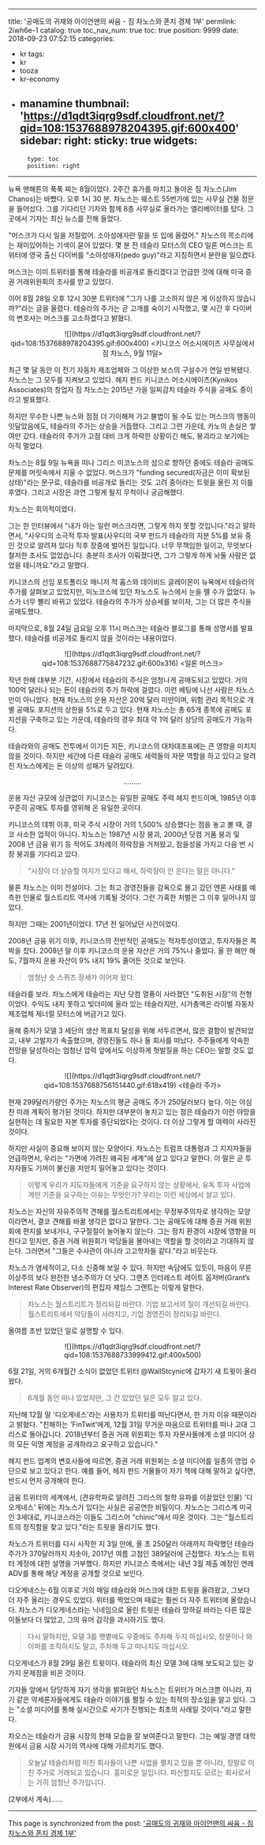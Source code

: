 
---
title: '공매도의 귀재와 아이언맨의 싸움 - 짐 차노스와 폰지 경제 1부'
permlink: 2iwh6e-1
catalog: true
toc_nav_num: true
toc: true
position: 9999
date: 2018-09-23 07:52:15
categories:
- kr
tags:
- kr
- tooza
- kr-economy
- manamine
thumbnail: 'https://d1qdt3iqrg9sdf.cloudfront.net/?qid=108:1537688978204395.gif:600x400'
sidebar:
    right:
        sticky: true
widgets:
    -
        type: toc
        position: right
---


뉴욕 맨해튼의 푹푹 찌는 8월이었다. 2주간 휴가를 마치고 돌아온 짐 차노스(Jim Chanos)는 바빴다. 오후 1시 30 분. 차노스는 웨스트 55번가에 있는 사무실 건물 정문을 들어섰다. 그를 기다리던 기자와 함께 8층 사무실로 올라가는 엘리베이터를 탔다. 그곳에서 기자는 최신 뉴스를 전해 들었다.
  
"머스크가 다시 일을 저질렀어. 소아성애자란 말을 또 입에 올렸어." 차노스의 목소리에는 재미있어하는 기색이 묻어 있었다. 몇 분 전 테슬라 모터스의 CEO 일론 머스크는 트위터에 영국 출신 다이버를 "소아성애자(pedo guy)"라고 지칭하면서 분란을 일으켰다. 
  
머스크는 이미 트위터를 통해 테슬라를 비공개로 돌리겠다고 언급한 것에 대해 미국 증권 거래위원회의 조사를 받고 있었다.
  
이어 8월 28일 오후 12시 30분 트위터에 "그가 나를 고소하지 않은 게 이상하지 않습니까?"라는 글을 올렸다. 테슬라의 주가는 곧 고개를 숙이기 시작했고, 몇 시간 후 다이버의 변호사는 머스크를 고소하겠다고 밝혔다.
  
<center>  
![](https://d1qdt3iqrg9sdf.cloudfront.net/?qid=108:1537688978204395.gif:600x400)
<키니코스 어소시에이츠 사무실에서 짐 차노스, 9월 11일>
</center>
  
최근 몇 달 동안 이 전기 자동차 제조업체와 그 이상한 보스의 구설수가 연일 반복됐다. 차노스는 그 모두를 지켜보고 있었다. 헤지 펀드 키니코스 어소시에이츠(Kynikos Associates)의 창업자 짐 차노스는 2015년 가을 일찌감치 테슬라 주식을 공매도 중이라고 발표했다. 
  
하지만 무수한 나쁜 뉴스와 점점 더 기이해져 가고 불법이 될 수도 있는 머스크의 행동이 잇달았음에도, 테슬라의 주가는 상승을 거듭했다. 그리고 그런 가운데, 카노의 손실은 쌓여만 갔다. 테슬라의 주가가 고점 대비 크게 하락한 상황이긴 해도, 붕괴라고 보기에는 아직 멀었다.
  
차노스는 8월 9일 뉴욕을 떠나 그리스 미코노스의 섬으로 향하던 중에도 테슬라 공매도 문제를 머릿속에서 지울 수 없었다. 머스크가 "funding secured(자금은 이미 확보된 상태)"라는 문구로, 테슬라를 비공개로 돌리는 것도 고려 중이라는 트윗을 올린 지 이틀 후였다. 그리고 시장은 과연 그렇게 될지 무척이나 궁금해했다.
  
차노스는 회의적이었다.
  
그는 한 인터뷰에서 "내가 아는 일런 머스크라면, 그렇게 하지 못할 것입니다."라고 말하면서, "사우디의 소극적 투자 발표(사우디의 국부 펀드가 테슬라의 지분 5%를 보유 중인 것으로 알려져 있다) 직후 장중에 벌어진 일입니다. 너무 무책임한 일이고, 무엇보다 철저한 조사도 없었습니다. 충분히 조사가 이뤄졌다면, 그가 그렇게 하게 놔둘 사람은 없었을 테니까요."라고 말했다.
  
키니코스의 선임 포트폴리오 매니저 척 홉스와 데이비드 글레이몬이 뉴욕에서 테슬라의 주가를 살펴보고 있었지만, 미노코스에 있던 차노스도 뉴스에서 눈을 뗄 수가 없었다. 뉴스가 너무 빨리 바뀌고 있었다. 테슬라의 주가가 상승세를 보이자, 그는 더 많은 주식을 공매도했다. 
  
마지막으로, 8월 24일 금요일 오후 11시 머스크는 테슬라 블로그를 통해 성명서를 발표했다. 테슬라를 비공개로 돌리지 않을 것이라는 내용이었다. 
  
<center>  
![](https://d1qdt3iqrg9sdf.cloudfront.net/?qid=108:1537688775847232.gif:600x316)
<일론 머스크>
</center>
  
작년 한해 대부분 기간, 시장에서 테슬라의 주식은 엄청나게 공매도되고 있었다. 거의 100억 달러나 되는 돈이 테슬라의 주가 하락에 걸렸다. 이런 베팅에 나선 사람은 차노스만이 아니었다. 현재 차노스의 운용 자산은 20억 달러 미만이며, 위험 관리 목적으로 개별 공매도 포지션의 상한을 5%로 두고 있다. 현재 차노스는 총 65개 종목에 공매도 포지션을 구축하고 있는 가운데, 테슬라의 경우 최대 약 1억 달러 상당의 공매도가 가능하다. 
  
테슬라와의 공매도 전투에서 이기든 지든, 키니코스의 대차대조표에는 큰 영향을 미치지 않을 것이다. 하지만 세간에 다른 테슬라 공매도 세력들의 자문 역할을 하고 있다고 알려진 차노스에게는 돈 이상의 성패가 달려있다.
  
<center>
.........
</center>
  
운용 자산 규모에 상관없이 키니코스는 유일한 공매도 주력 헤지 펀드이며, 1985년 이후 꾸준히 공매도 투자를 영위해 온 유일한 곳이다.
  
키니코스의 데뷔 이후, 미국 주식 시장이 거의 1,500% 상승했다는 점을 놓고 볼 때, 결코 사소한 업적이 아니다. 차노스는 1987년 시장 붕괴, 2000년 닷컴 거품 붕괴 및 2008 년 금융 위기 등 적어도 3차례의 하락장을 거쳐왔고, 참을성을 가지고 다음 번 시장 붕괴를 기다리고 있다.
  
>"시장이 더 상승할 여지가 있다고 해서, 하락장이 안 온다는 말은 아니다."
  
물론 차노스는 이미 전설이다. 그는 최고 경영진들을 감옥으로 몰고 갔던 엔론 사태를 예측한 인물로 월스트리트 역사에 기록될 것이다. 그런 가혹한 처벌은 그 이후 일어나지 않았다.
  
하지만 그때는 2001년이었다. 17년 전 일어났던 사건이었다.
  
2008년 금융 위기 이후, 키니코스의 전반적인 공매도는 적자투성이였고, 투자자들은 쪽박을 찼다. 2008년 말 이후 키니코스의 운용 자산은 거의 75%나 줄었다. 올 한 해만 해도, 7월까지 운용 자산이 9% 내지 19% 줄어든 것으로 보인다.
  
>엄청난 숏 스퀴즈 장세가 이어져 왔다.
  
테슬라를 보라. 차노스에게 테슬라는 지난 닷컴 열풍이 사라졌던 "도취된 시장"의 전형이었다. 수익도 내지 못하고 빚더미에 올라 있는 테슬라지만, 시가총액은 라이벌 자동차 제조업체 제너럴 모터스에 버금가고 있다. 
  
올해 중저가 모델 3 세단의 생산 목표치 달성을 위해 서두르면서, 많은 결함이 발견되었고, 내부 고발자가 속출했으며, 경영진들도 하나 둘 회사를 떠났다. 주주들에게 약속한 전망을 달성하라는 엄청난 압력 앞에서도 이상하게 헛발질을 하는 CEO는 말할 것도 없다. 
  
<center>  
![](https://d1qdt3iqrg9sdf.cloudfront.net/?qid=108:1537688756151440.gif:618x419)
<테슬라 주가>
</center>
  
현재 299달러가량인 주가는 차노스의 평균 공매도 주가 250달러보다 높다. 이는 야심찬 미래 계획이 평가된 것이다. 하지만 대부분이 놓치고 있는 점은 테슬라가 이런 야망을 실현하는 데 필요한 자본 투자를 중단되었다는 것이다. 더 이상 그렇게 할 여력이 사라진 것이다. 
  
하지만 사실이 중요해 보이지 않는 모양이다. 차노스는 트럼프 대통령과 그 지지자들을 언급하면서, 우리는 "가면에 가려진 왜곡된 세계"에 살고 있다고 말한다. 이 말은 곧 투자자들도 기꺼이 불신을 저만치 밀어놓고 있다는 것이다. 
  
>이렇게 우리가 지도자들에게 기준을 요구하지 않는 상황에서, 유독 투자 사업에게만 기준을 요구하는 이유는 무엇인가? 우리는 이런 세상에서 살고 있다.
  
차노스는 자신의 자유주의적 견해를 월스트리트에서는 무정부주의자로 생각하는 모양이라면서, 결코 견해를 바꿀 생각은 없다고 말한다. 그는 공매도에 대해 증권 거래 위원회에 편지를 보내거나, 구구절절이 늘어놓지 않는다. 그는 정치 환경이 시장에 영향을 미친다고 믿지만, 증권 거래 위원회가 악당들을 몰아내는 역할을 할 것이라고 기대하지 않는다. 그러면서 "그들은 수사관이 아니라 고고학자들 같다."라고 비웃는다.
  
차노스가 염세적이고, 다소 신중해 보일 수 있다. 하지만 속담에도 있듯이, 마음이 무른 이상주의 보다 완전한 냉소주의가 더 낫다. 그랜츠 인터레스트 레이트 옵저버(Grant’s Interest Rate Observer)의 편집자 제임스 그랜트는 이렇게 말한다.
  
>차노스는 월스트리트가 정리되길 바란다. 기업 보고서의 질이 개선되길 바란다. 월스트리트에서 악당들이 사라지고, 기업 경영진이 정리되길 바란다.
  
올여름 초반 있었던 일로 설명할 수 있다.
  
<center>  
![](https://d1qdt3iqrg9sdf.cloudfront.net/?qid=108:1537688733999412.gif:400x500)
</center>
  
6월 21일, 거의 6개월간 소식이 없었던 트위터 @WallStcynic에 갑자기 새 트윗이 올라왔다.
  
>6개월 동안 떠나 있었지만, 그 간 있었던 일은 모두 알고 있다.
  
지난해 12월 말 '디오게네스'라는 사용자가 트위터를 떠난다면서, 한 가지 이유 때문이라고 밝혔다. "친해하는 'FinTwit'에게, 12월 31일 무거운 마음으로 트위터를 떠나 고대 그리스로 돌아갑니다. 2018년부터 증권 거래 위원회는 투자 자문사들에게 소셜 미디어 상의 모든 익명 계정을 공개하라고 요구하고 있습니다." 
  
헤지 펀드 업계의 변호사들에 따르면, 증권 거래 위원회는 소셜 미디어를 일종의 영업 수단으로 보고 있다고 한다. 예를 들어, 헤지 펀드 거물들이 자기 책에 대해 말하고 싶다면, 반드시 먼저 공개해야 한다.
  
금융 트위터의 세계에서, (견유학파로 알려진 그리스의 철학 유파를 이끌었던 인물) '디오게네스' 뒤에는 차노스가 있다는 사실은 공공연한 비밀이다. 차노스는 그리스계 미국인 3세대로, 키니코스라는 이들도 그리스어 "chinic"에서 따온 것이다. 그는 "월스트리트의 정직함을 찾고 있다."라는 트윗을 올리기도 했다.
  
차노스가 트위터를 다시 시작한 지 3일 만에, 올 초 250달러 아래까지 하락했던 테슬라 주가가 370달러까지 치솟아, 2017년 여름 고점인 389달러에 근접했다. 차노스는 트위터 계정에 대한 설명을 거부했다. 하지만 키니코스 측에서는 내년 3월 제출 예정인 연례 ADV를 통해 해당 계정을 공개할 것으로 보인다.
  
디오게네스는 6월 이후로 거의 매일 테슬라와 머스크에 대한 트윗을 올려왔고, 그보다 더 자주 올리는 경우도 있었다. 위터를 찍었으며 때로는 훨씬 더 자주 트위터에 올랐습니다. 차노스가 디오게네스라는 닉네임으로 올린 트윗은 테슬라 망하길 바라는 다른 많은 이들보다 더 많았고, 그의 유머 감각을 과시하기도 했다.
  
>다시 말하지만, 모델 3를 햇볕에도 우중에도 주차해 두지 마십시오, 창문이나 와이퍼를 조작하지도 말고, 주차해 두고 떠나지도 마십시오.
  
디오게네스가 8월 29일 올린 트윗이다. 테슬라의 최신 모델 3에 대해 보도되고 있는 갖가지 문제점을 비꼰 것이다. 
  
기자들 앞에서 당당하게 자기 생각을 밝혀왔던 차노스는 트위터가 머스크뿐 아니라, 자기 같은 약세론자들에게도 테슬라 이야기를 펼칠 수 있는 최적의 장소임을 알고 있다. 그는 "소셜 미디어를 통해 실시간으로 사기가 진행되는 최초의 사례일 것이다."라고 말한다.
  
차오스는 테슬라가 금융 시장의 현재 모습을 잘 보여준다고 말한다. 그는 예일 경영 대학원에서 금융 시장 사기의 역사에 대해 가르치기도 했다.
  
>오늘날 테슬라처럼 미친 회사들이 나쁜 사업을 펼치고 있을 뿐 아니라, 정말로 미친 주가로 거래되고 있습니다. 흥미로운 일입니다. 파산할지도 모르는 회사로서는 가히 엄청난 주가입니다.

(2부에서 계속)......

- - -

This page is synchronized from the post: ['공매도의 귀재와 아이언맨의 싸움 - 짐 차노스와 폰지 경제 1부'](https://steemit.com/@pius.pius/2iwh6e-1)
